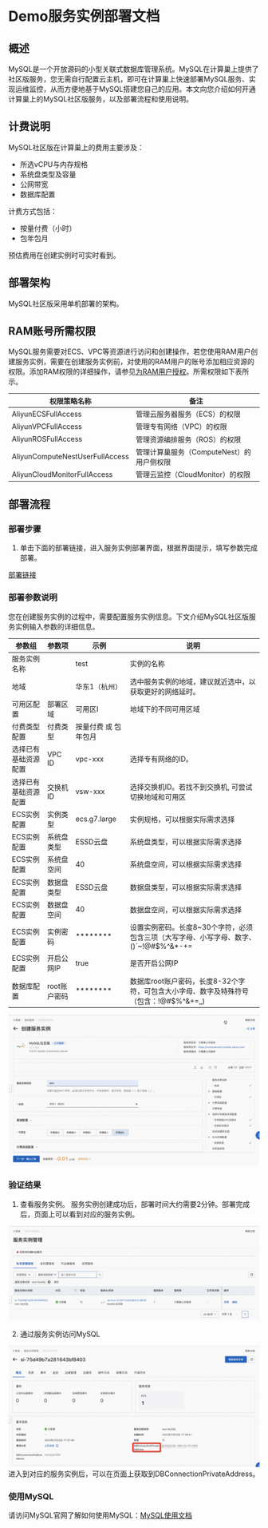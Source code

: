 # Demo服务实例部署文档
## 概述
MySQL是一个开放源码的小型关联式数据库管理系统。MySQL在计算巢上提供了社区版服务，您无需自行配置云主机，即可在计算巢上快速部署MySQL服务、实现运维监控，从而方便地基于MySQL搭建您自己的应用。本文向您介绍如何开通计算巢上的MySQL社区版服务，以及部署流程和使用说明。
## 计费说明
MySQL社区版在计算巢上的费用主要涉及：

- 所选vCPU与内存规格
- 系统盘类型及容量
- 公网带宽
- 数据库配置

计费方式包括：

- 按量付费（小时）
- 包年包月

预估费用在创建实例时可实时看到。
## 
## 部署架构
MySQL社区版采用单机部署的架构。

## RAM账号所需权限
MySQL服务需要对ECS、VPC等资源进行访问和创建操作，若您使用RAM用户创建服务实例，需要在创建服务实例前，对使用的RAM用户的账号添加相应资源的权限。添加RAM权限的详细操作，请参见[为RAM用户授权](https://help.aliyun.com/document_detail/121945.html)。所需权限如下表所示。

| 权限策略名称 | 备注 |
| --- | --- |
| AliyunECSFullAccess | 管理云服务器服务（ECS）的权限 |
| AliyunVPCFullAccess | 管理专有网络（VPC）的权限 |
| AliyunROSFullAccess | 管理资源编排服务（ROS）的权限 |
| AliyunComputeNestUserFullAccess | 管理计算巢服务（ComputeNest）的用户侧权限 |
| AliyunCloudMonitorFullAccess | 管理云监控（CloudMonitor）的权限 |


## 部署流程
### 部署步骤

1. 单击下面的部署链接，进入服务实例部署界面，根据界面提示，填写参数完成部署。

[部署链接](https://computenest.console.aliyun.com/user/cn-hangzhou/serviceInstanceCreate?ServiceId=service-2cf2013cb5084c318628&ServiceVersion=1)

### 
### 部署参数说明
您在创建服务实例的过程中，需要配置服务实例信息。下文介绍MySQL社区版服务实例输入参数的详细信息。

| 参数组 | 参数项    | 示例           | 说明                                                    |
| --- | --- | --- | --- |
| 服务实例名称 |        | test         | 实例的名称                                                 |
| 地域 |        | 华东1（杭州）      | 选中服务实例的地域，建议就近选中，以获取更好的网络延时。                          |
| 可用区配置 | 部署区域   | 可用区I         | 地域下的不同可用区域                                            |
| 付费类型配置 | 付费类型   | 按量付费 或 包年包月  |
| 选择已有基础资源配置 | VPC ID | vpc-xxx      | 选择专有网络的ID。                                            |
| 选择已有基础资源配置 | 交换机ID  | vsw-xxx      | 选择交换机ID。若找不到交换机, 可尝试切换地域和可用区                          |
| ECS实例配置 | 实例类型   | ecs.g7.large | 实例规格，可以根据实际需求选择                                       |
| ECS实例配置 | 系统盘类型  | ESSD云盘       | 系统盘类型，可以根据实际需求选择                                      |
| ECS实例配置 | 系统盘空间  | 40           | 系统盘空间，可以根据实际需求选择                                      |
| ECS实例配置 | 数据盘类型  | ESSD云盘       | 数据盘类型，可以根据实际需求选择                                      |
| ECS实例配置 | 数据盘空间  | 40           | 数据盘空间，可以根据实际需求选择                                      |
| ECS实例配置 | 实例密码    | ********  | 设置实例密码。长度8~30个字符，必须包含三项（大写字母、小写字母、数字、()`~!@#$%^&*-+= |{}[]:;'<>,.?/ 中的特殊符号） |
| ECS实例配置 | 开启公网IP   | true      | 是否开启公网IP                                              |
| 数据库配置 | root账户密码   | ********         | 数据库root账户密码，长度8-32个字符，可包含大小字母、数字及特殊符号（包含：!@#$%^&+=_) |

![1.jpg](1.jpg)

### 
### 验证结果

1. 查看服务实例。
服务实例创建成功后，部署时间大约需要2分钟。部署完成后，页面上可以看到对应的服务实例。 

![2.jpg](2.jpg)

2. 通过服务实例访问MySQL

![3.jpg](3.jpg)
进入到对应的服务实例后，可以在页面上获取到DBConnectionPrivateAddress。


### 使用MySQL
请访问MySQL官网了解如何使用MySQL：[MySQL使用文档](https://dev.mysql.com/doc/)
